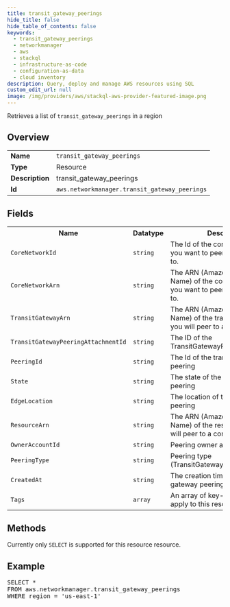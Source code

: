 ```yaml
---
title: transit_gateway_peerings
hide_title: false
hide_table_of_contents: false
keywords:
  - transit_gateway_peerings
  - networkmanager
  - aws
  - stackql
  - infrastructure-as-code
  - configuration-as-data
  - cloud inventory
description: Query, deploy and manage AWS resources using SQL
custom_edit_url: null
image: /img/providers/aws/stackql-aws-provider-featured-image.png
---
```

Retrieves a list of <code>transit_gateway_peerings</code> in a region

## Overview
<table><tbody>
<tr><td><b>Name</b></td><td><code>transit_gateway_peerings</code></td></tr>
<tr><td><b>Type</b></td><td>Resource</td></tr>
<tr><td><b>Description</b></td><td>transit_gateway_peerings</td></tr>
<tr><td><b>Id</b></td><td><code>aws.networkmanager.transit_gateway_peerings</code></td></tr>
</tbody></table>

## Fields
<table><tbody>
<tr><th>Name</th><th>Datatype</th><th>Description</th></tr>
<tr><td><code>CoreNetworkId</code></td><td><code>string</code></td><td>The Id of the core network that you want to peer a transit gateway to.</td></tr>
<tr><td><code>CoreNetworkArn</code></td><td><code>string</code></td><td>The ARN (Amazon Resource Name) of the core network that you want to peer a transit gateway to.</td></tr>
<tr><td><code>TransitGatewayArn</code></td><td><code>string</code></td><td>The ARN (Amazon Resource Name) of the transit gateway that you will peer to a core network</td></tr>
<tr><td><code>TransitGatewayPeeringAttachmentId</code></td><td><code>string</code></td><td>The ID of the TransitGatewayPeeringAttachment</td></tr>
<tr><td><code>PeeringId</code></td><td><code>string</code></td><td>The Id of the transit gateway peering</td></tr>
<tr><td><code>State</code></td><td><code>string</code></td><td>The state of the transit gateway peering</td></tr>
<tr><td><code>EdgeLocation</code></td><td><code>string</code></td><td>The location of the transit gateway peering</td></tr>
<tr><td><code>ResourceArn</code></td><td><code>string</code></td><td>The ARN (Amazon Resource Name) of the resource that you will peer to a core network</td></tr>
<tr><td><code>OwnerAccountId</code></td><td><code>string</code></td><td>Peering owner account Id</td></tr>
<tr><td><code>PeeringType</code></td><td><code>string</code></td><td>Peering type (TransitGatewayPeering)</td></tr>
<tr><td><code>CreatedAt</code></td><td><code>string</code></td><td>The creation time of the transit gateway peering</td></tr>
<tr><td><code>Tags</code></td><td><code>array</code></td><td>An array of key-value pairs to apply to this resource.</td></tr>

</tbody></table>

## Methods
Currently only <code>SELECT</code> is supported for this resource resource.

## Example
<pre>
SELECT *<br/>FROM aws.networkmanager.transit_gateway_peerings<br/>WHERE region = 'us-east-1'
</pre>
